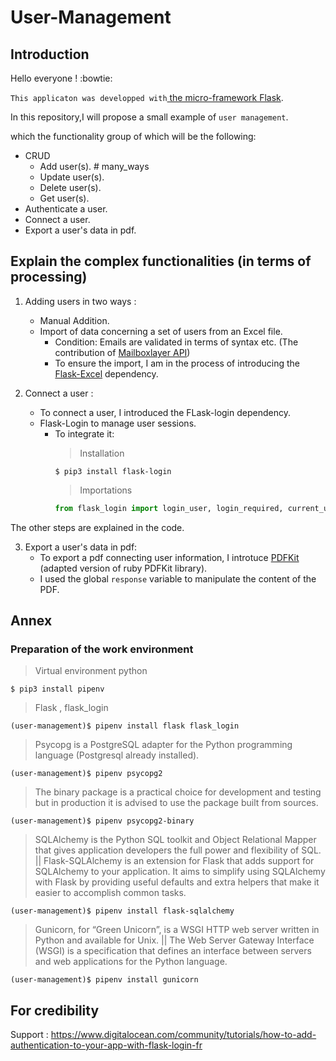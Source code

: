 # User-Management
## Introduction

Hello everyone ! :bowtie: 


`This applicaton was developped with`[ the micro-framework Flask](https://flask.palletsprojects.com/en/1.1.x/).

In this repository,I will propose a small example of `user management`.

which the functionality group of which will be the following:

- CRUD
  - Add user(s). # many_ways 
  - Update user(s).
  - Delete user(s).
  - Get user(s).
- Authenticate a user.
- Connect a user.
- Export a user's data in pdf.

## Explain the complex functionalities (in terms of processing)

1. Adding users in two ways :
   - Manual Addition.
   - Import of data concerning a set of users from an Excel file.
     - Condition: Emails are validated in terms of syntax etc. (The contribution of [Mailboxlayer API](https://mailboxlayer.com/documentation))
     - To ensure the import, I am in the process of introducing the [Flask-Excel](http://flask.pyexcel.org/en/latest/) dependency.
   
   
2. Connect a user :
   - To connect a user, I introduced the FLask-login dependency.
   - Flask-Login to manage user sessions.
        - To integrate it: 
          > Installation
          >
          ```
          $ pip3 install flask-login
          ```
          > Importations
          >
          ```python
          from flask_login import login_user, login_required, current_user
          ```
         
The other steps are explained in the code.
        
        
3. Export a user's data in pdf:
   - To export a pdf connecting user information, I introtuce [PDFKit](https://pypi.org/project/pdfkit/) (adapted version of ruby PDFKit library).
   - I used the global `response` variable to manipulate the content of the PDF.
   
## Annex
### Preparation of the work environment
> Virtual environment python 
```
$ pip3 install pipenv
```

> Flask , flask_login
```
(user-management)$ pipenv install flask flask_login
```

> Psycopg is a PostgreSQL adapter for the Python programming language (Postgresql already installed).
```
(user-management)$ pipenv psycopg2
```

> The binary package is a practical choice for development and testing but in production it is advised to use the package built from sources.
```
(user-management)$ pipenv psycopg2-binary
```

> SQLAlchemy is the Python SQL toolkit and Object Relational Mapper that gives application developers the full power and flexibility of SQL.
||
Flask-SQLAlchemy is an extension for Flask that adds support for SQLAlchemy to your application. It aims to simplify using SQLAlchemy with Flask by providing useful defaults and extra helpers that make it easier to accomplish common tasks.
```
(user-management)$ pipenv install flask-sqlalchemy
```

> Gunicorn, for “Green Unicorn”, is a WSGI HTTP web server written in Python and available for Unix.
||
The Web Server Gateway Interface (WSGI) is a specification that defines an interface between servers and web applications for the Python language.
```
(user-management)$ pipenv install gunicorn
```

## For credibility

Support : https://www.digitalocean.com/community/tutorials/how-to-add-authentication-to-your-app-with-flask-login-fr

